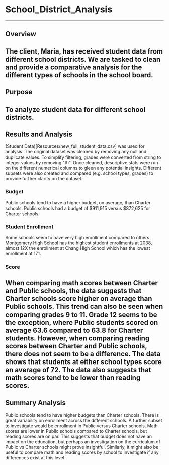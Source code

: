 # School_District_Analysis
--- 
## Overview
The client, Maria, has received student data from different school districts. We are tasked to clean and provide a comparative analysis for the different types of schools in the school board. 
---
## Purpose
To analyze student data for different school districts.
---
## Results and Analysis
(Student Data)[Resources/new_full_student_data.csv] was used for analysis.
The original dataset was cleaned by removing any null and duplicate values. To simplify filtering, grades were converted from string to integer values by removing "th". Once cleaned, descriptive stats were run on the different numerical columns to gleen any potential insights. Different subsets were also created and compared (e.g. school types, grades) to provide further clarity on the dataset.

### Budget
Public schools tend to have a higher budget, on average, than Charter schools. Public schools had a budget of $911,915 versus $872,625 for Charter schools. 

### Student Enrollment
Some schools seem to have very high enrollment compared to others. Montgomery High School has the highest student enrollments at 2038, almost 12X the enrollment at Chang High School which has the lowest enrollment at 171. 

### Score
When comparing math scores between Charter and Public schools, the data suggests that Charter schools score higher on average than Public schools. This trend can also be seen when comparing grades 9 to 11. Grade 12 seems to be the exception, where Public students scored on average 63.6 compared to 63.8 for Charter students.
However, when comparing reading scores between Charter and Public schools, there does not seem to be a difference. The data shows that students at either school types score an average of 72.
The data also suggests that math scores tend to be lower than reading scores.
---
## Summary Analysis
Public schools tend to have higher budgets than Charter schools. There is great variability on enrollment across the different schools. A further subset to investigate would be enrollment in Public versus Charter schools. Math scores are lower in Public schools compared to Charter schools, but reading scores are on par. This suggests that budget does not have an impact on the education, but perhaps an investigation on the curriculum of Public vs Charter schools might prove insightful. Similarly, it might also be useful to compare math and reading scores by school to investigate if any differences exist at this level.